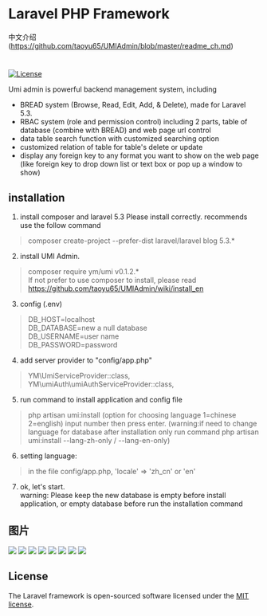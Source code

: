 # Laravel PHP Framework
中文介绍(https://github.com/taoyu65/UMIAdmin/blob/master/readme_ch.md)
#
[![License](https://poser.pugx.org/laravel/framework/license.svg)](https://packagist.org/packages/laravel/framework)

Umi admin is powerful backend management system, including

- BREAD system (Browse, Read, Edit, Add, & Delete), made for Laravel 5.3.
- RBAC system (role and permission control) including 2 parts, table of database (combine with BREAD) and web page url control
- data table search function with customized searching option
- customized relation of table for table's delete or update
- display any foreign key to any format you want to show on the web page (like foreign key to drop down list or text box or pop up a window to show)

## installation
1. install composer and laravel 5.3 Please install correctly. recommends use the follow command 
> composer create-project --prefer-dist laravel/laravel blog 5.3.*
2. install UMI Admin. 
>composer require ym/umi v0.1.2.* <br>
>If not prefer to use composer to install, please read https://github.com/taoyu65/UMIAdmin/wiki/install_en
3. config (.env)
>DB_HOST=localhost<br>
>DB_DATABASE=new a null database<br>
>DB_USERNAME=user name<br>
>DB_PASSWORD=password<br>
4. add server provider to "config/app.php"
>YM\UmiServiceProvider::class,<br>
>YM\umiAuth\umiAuthServiceProvider::class,
5. run command to install application and config file
>php artisan umi:install (option for choosing language 1=chinese 2=english) input number then press enter.
>(warning:if need to change language for database after installation only run command php artisan umi:install --lang-zh-only / --lang-en-only) 
6. setting language:
>in the file config/app.php, 'locale' => 'zh_cn' or 'en'
7. ok, let's start.<br>
warning: Please keep the new database is empty before install application, or empty database before run the installation command

## 图片 
![](http://umi.laravelumi.com/public/img/img2/a.jpg)
![](http://umi.laravelumi.com/public/img/img2/b.jpg)
![](http://umi.laravelumi.com/public/img/img2/c.jpg)
![](http://umi.laravelumi.com/public/img/img2/d.jpg)
![](http://umi.laravelumi.com/public/img/img2/e.jpg)
![](http://umi.laravelumi.com/public/img/img2/f.jpg)
![](http://umi.laravelumi.com/public/img/img2/g.jpg)
![](http://umi.laravelumi.com/public/img/img2/h.jpg)

## License

The Laravel framework is open-sourced software licensed under the [MIT license](http://opensource.org/licenses/MIT).